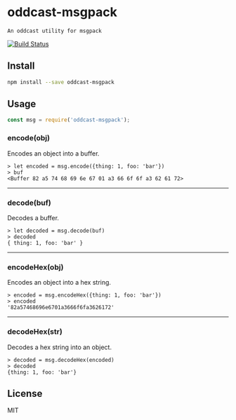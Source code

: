 # oddcast-msgpack

    An oddcast utility for msgpack

[![Build Status](https://travis-ci.org/oddnetworks/oddcast-msgpack.svg?branch=master)](https://travis-ci.org/oddnetworks/oddcast-msgpack)

Install
-------

```bash
npm install --save oddcast-msgpack
```

Usage
-----

```js
const msg = require('oddcast-msgpack');
```

### encode(obj)

Encodes an object into a buffer.

    > let encoded = msg.encode({thing: 1, foo: 'bar'})
    > buf
    <Buffer 82 a5 74 68 69 6e 67 01 a3 66 6f 6f a3 62 61 72>

-------------------------------------------------------
### decode(buf)

Decodes a buffer.

    > let decoded = msg.decode(buf)
    > decoded
    { thing: 1, foo: 'bar' }

-------------------------------------------------------
### encodeHex(obj)

Encodes an object into a hex string.

    > encoded = msg.encodeHex({thing: 1, foo: 'bar'})
    > encoded
    '82a57468696e6701a3666f6fa3626172'

-------------------------------------------------------
### decodeHex(str)

Decodes a hex string into an object.

    > decoded = msg.decodeHex(encoded)
    > decoded
    {thing: 1, foo: 'bar'}

License
-------

MIT
